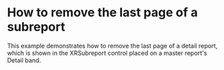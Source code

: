 # How to remove the last page of a subreport


<p>This example demonstrates how to remove the last page of a detail report, which is shown in the XRSubreport control placed on a master report's Detail band.</p>

<br/>


